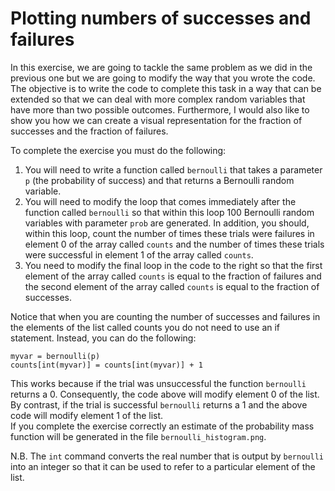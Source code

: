 # Plotting numbers of successes and failures

In this exercise, we are going to tackle the same problem as we did in the previous one but we are going to modify the way that you wrote the code.  The objective is to write the code to complete this task in a way that can be extended so that we can deal with more complex random variables that have more than two possible outcomes.  Furthermore, I would also like to show you how we can create a visual representation for the fraction of successes and the fraction of failures.

To complete the exercise you must do the following:

1. You will need to write a function called `bernoulli` that takes a parameter `p` (the probability of success) and that returns a Bernoulli random variable.
2. You will need to modify the loop that comes immediately after the function called `bernoulli` so that within this loop 100 Bernoulli random variables with parameter `prob` are generated.  In addition, you should, within this loop, count the number of times these trials were failures in element 0 of the array called `counts` and the number of times these trials were successful in element 1 of the array called `counts`.
3. You need to modify the final loop in the code to the right so that the first element of the array called `counts` is equal to the fraction of failures and the second element of the array called `counts` is equal to the fraction of successes. 

Notice that when you are counting the number of successes and failures in the elements of the list called counts you do not need to use an if statement.  Instead, you can do the following:

````
myvar = bernoulli(p)
counts[int(myvar)] = counts[int(myvar)] + 1
````

This works because if the trial was unsuccessful the function `bernoulli` returns a 0.  Consequently, the code above will modify element 0 of the list.  By contrast, if the trial is successful `bernoulli` returns a 1 and the above code will modify element 1 of the list.  
If you complete the exercise correctly an estimate of the probability mass function will be generated in the file `bernoulli_histogram.png`.

N.B. The `int` command converts the real number that is output by `bernoulli` into an integer so that it can be used to refer to a particular element of the list.
